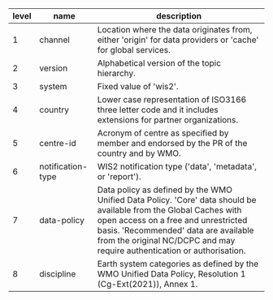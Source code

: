 | level | name | description |
| --- | --- | --- |
| 1   | channel | Location where the data originates from, either 'origin' for data providers or 'cache' for global services. |
| 2   | version | Alphabetical version of the topic hierarchy. |
| 3   | system | Fixed value of 'wis2'. |
| 4   | country | Lower case representation of ISO3166 three letter code and it includes extensions for partner organizations. |
| 5   | centre-id | Acronym of centre as specified by member and endorsed by the PR of the country and by WMO. |
| 6   | notification-type | WIS2 notification type ('data', 'metadata', or 'report'). |
| 7   | data-policy | Data policy as defined by the WMO Unified Data Policy. 'Core' data should be available from the Global Caches with open access on a free and unrestricted basis. 'Recommended' data are available from the original NC/DCPC and may require authentication or authorisation. |
| 8   | discipline | Earth system categories as defined by the WMO Unified Data Policy, Resolution 1 (Cg-Ext(2021)), Annex 1. |
